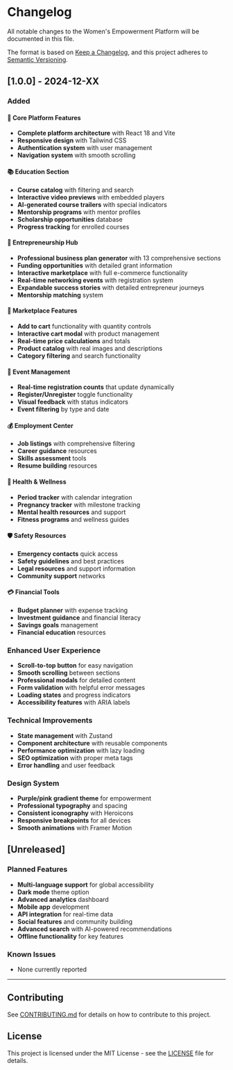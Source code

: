 # Changelog

All notable changes to the Women's Empowerment Platform will be documented in this file.

The format is based on [Keep a Changelog](https://keepachangelog.com/en/1.0.0/),
and this project adheres to [Semantic Versioning](https://semver.org/spec/v2.0.0.html).

## [1.0.0] - 2024-12-XX

### Added

#### 🎯 Core Platform Features
- **Complete platform architecture** with React 18 and Vite
- **Responsive design** with Tailwind CSS
- **Authentication system** with user management
- **Navigation system** with smooth scrolling

#### 📚 Education Section
- **Course catalog** with filtering and search
- **Interactive video previews** with embedded players
- **AI-generated course trailers** with special indicators
- **Mentorship programs** with mentor profiles
- **Scholarship opportunities** database
- **Progress tracking** for enrolled courses

#### 💼 Entrepreneurship Hub
- **Professional business plan generator** with 13 comprehensive sections
- **Funding opportunities** with detailed grant information
- **Interactive marketplace** with full e-commerce functionality
- **Real-time networking events** with registration system
- **Expandable success stories** with detailed entrepreneur journeys
- **Mentorship matching** system

#### 🛒 Marketplace Features
- **Add to cart** functionality with quantity controls
- **Interactive cart modal** with product management
- **Real-time price calculations** and totals
- **Product catalog** with real images and descriptions
- **Category filtering** and search functionality

#### 🎪 Event Management
- **Real-time registration counts** that update dynamically
- **Register/Unregister** toggle functionality
- **Visual feedback** with status indicators
- **Event filtering** by type and date

#### 💰 Employment Center
- **Job listings** with comprehensive filtering
- **Career guidance** resources
- **Skills assessment** tools
- **Resume building** resources

#### 🏥 Health & Wellness
- **Period tracker** with calendar integration
- **Pregnancy tracker** with milestone tracking
- **Mental health resources** and support
- **Fitness programs** and wellness guides

#### 🛡️ Safety Resources
- **Emergency contacts** quick access
- **Safety guidelines** and best practices
- **Legal resources** and support information
- **Community support** networks

#### 💳 Financial Tools
- **Budget planner** with expense tracking
- **Investment guidance** and financial literacy
- **Savings goals** management
- **Financial education** resources

### Enhanced User Experience
- **Scroll-to-top button** for easy navigation
- **Smooth scrolling** between sections
- **Professional modals** for detailed content
- **Form validation** with helpful error messages
- **Loading states** and progress indicators
- **Accessibility features** with ARIA labels

### Technical Improvements
- **State management** with Zustand
- **Component architecture** with reusable components
- **Performance optimization** with lazy loading
- **SEO optimization** with proper meta tags
- **Error handling** and user feedback

### Design System
- **Purple/pink gradient theme** for empowerment
- **Professional typography** and spacing
- **Consistent iconography** with Heroicons
- **Responsive breakpoints** for all devices
- **Smooth animations** with Framer Motion

## [Unreleased]

### Planned Features
- **Multi-language support** for global accessibility
- **Dark mode** theme option
- **Advanced analytics** dashboard
- **Mobile app** development
- **API integration** for real-time data
- **Social features** and community building
- **Advanced search** with AI-powered recommendations
- **Offline functionality** for key features

### Known Issues
- None currently reported

---

## Contributing

See [CONTRIBUTING.md](CONTRIBUTING.md) for details on how to contribute to this project.

## License

This project is licensed under the MIT License - see the [LICENSE](LICENSE) file for details.
